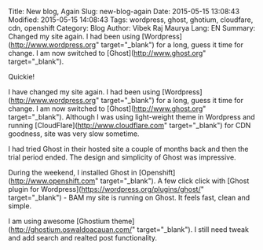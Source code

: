 Title: New blog, Again
Slug: new-blog-again
Date: 2015-05-15 13:08:43
Modified: 2015-05-15 14:08:43
Tags: wordpress, ghost, ghotium, cloudfare, cdn, openshift
Category: Blog 
Author: Vibek Raj Maurya 
Lang: EN
Summary: Changed my site again. I had been using [Wordpress](http://www.wordpress.org" target="_blank") for a long, guess it time for change. I am now switched to [Ghost](http://www.ghost.org" target="_blank"). 

Quickie!

I have changed my site again. I had been using [Wordpress](http://www.wordpress.org" target="_blank") for a long, guess it time for change. I am now switched to [Ghost](http://www.ghost.org" target="_blank").  Although I was using light-weight theme in Wordpress and running [CloudFlare](http://www.cloudflare.com" target="_blank") for CDN goodness, site was very slow sometime. 

I had tried Ghost in their hosted site a couple of months back and then the trial period ended. The design and simplicity of Ghost was impressive. 

During the weekend, I installed Ghost in [Openshift](http://www.openshift.com" target="_blank"). A few click click with [Ghost plugin for Wordpress](https://wordpress.org/plugins/ghost/" target="_blank") - BAM my site is running on Ghost. It feels fast, clean and simple. 

I am using awesome [Ghostium theme](http://ghostium.oswaldoacauan.com/" target="_blank"). I still need tweak and add search and realted post functionality. 